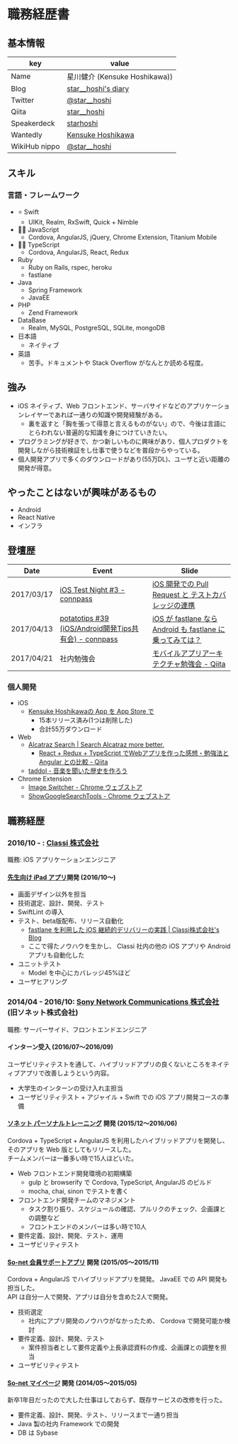 # 職務経歴書

## 基本情報

|key|value|
|---|-----|
|Name|星川健介 (Kensuke Hoshikawa))|
|Blog|[star\_\_hoshi's diary](http://starhoshi.hatenablog.com/)|
|Twitter|[@star\_\_hoshi](https://twitter.com/star__hoshi)|
|Qiita|[star\_\_hoshi](http://qiita.com/star__hoshi)|
|Speakerdeck|[starhoshi](https://speakerdeck.com/starhoshi)|
|Wantedly|[Kensuke Hoshikawa](https://www.wantedly.com/users/300300)|
|WikiHub nippo|[@star\_\_hoshi](https://wikihub.io/@star__hoshi)|

## スキル

### 言語・フレームワーク

- :star: Swift
  - UIKit, Realm, RxSwift, Quick + Nimble
- :ok_woman: JavaScript
  - Cordova, AngularJS, jQuery, Chrome Extension, Titanium Mobile
- :ok_woman: TypeScript
  - Cordova, AngularJS, React, Redux
- Ruby
  - Ruby on Rails, rspec, heroku
  - fastlane
- Java
  - Spring Framework
  - JavaEE
- PHP
  - Zend Framework
- DataBase
  - Realm, MySQL, PostgreSQL, SQLite, mongoDB
- 日本語
  - ネイティブ
- 英語
  - 苦手。ドキュメントや Stack Overflow がなんとか読める程度。

## 強み

- iOS ネイティブ、Web フロントエンド、サーバサイドなどのアプリケーションレイヤーであれば一通りの知識や開発経験がある。
  - 裏を返すと「胸を張って得意と言えるものがない」ので、今後は言語にとらわれない普遍的な知識を身につけていきたい。
- プログラミングが好きで、かつ新しいものに興味があり、個人プロダクトを開発しながら技術検証をし仕事で使うなどを普段からやっている。
- 個人開発アプリで多くのダウンロードがあり(55万DL)、ユーザと近い距離の開発が得意。

## やったことはないが興味があるもの

- Android
- React Native
- インフラ

## 登壇歴

|Date|Event|Slide|
|---|-----|-----|
|2017/03/17|[iOS Test Night \#3 \- connpass](https://testnight.connpass.com/event/49561/)|[iOS 開発での Pull Request と テストカバレッジの連携](https://speakerdeck.com/starhoshi/ios-kai-fa-defalse-pull-request-to-tesutokabaretuzifalselian-xi)|
|2017/04/13|[potatotips \#39 \(iOS/Android開発Tips共有会\) \- connpass](https://potatotips.connpass.com/event/51176/)|[iOS が fastlane なら Android も fastlane に乗ってみては？](https://speakerdeck.com/starhoshi/ios-ga-fastlane-nara-android-mo-fastlane-nicheng-tutemiteha)|
|2017/04/21|社内勉強会|[モバイルアプリアーキテクチャ勉強会 \- Qiita](http://qiita.com/star__hoshi/items/f28095542f56a1b05e34)|

### 個人開発

- iOS
  - [Kensuke Hoshikawaの App を App Store で](https://itunes.apple.com/jp/developer/kensuke-hoshikawa/id733552122)
    - 15本リリース済み(1つは削除した)
    - 合計55万ダウンロード
- Web
  - [Alcatraz Search \| Search Alcatraz more better\.](http://starhoshi.github.io/AlcatrazSearch/)
    - [React \+ Redux \+ TypeScript でWebアプリを作った感想・勉強法と Angular との比較 \- Qiita](http://qiita.com/star__hoshi/items/34eb4ccafcfa100b5cad)
  - [taddol \- 音楽を聞いた歴史を作ろう](https://taddol.me/)
- Chrome Extension
  - [Image Switcher \- Chrome ウェブストア](https://chrome.google.com/webstore/detail/image-switcher/agbenbfomghnjfbelmoeplkjcflogomb)
  - [ShowGoogleSearchTools \- Chrome ウェブストア](https://chrome.google.com/webstore/detail/showgooglesearchtools/pnmpofbbcjfnogogdnebahojecpfdkal)

## 職務経歴

### 2016/10 - : [Classi 株式会社](https://classi.jp/corporate/)

職務: iOS アプリケーションエンジニア

#### [先生向け iPad アプリ](https://itunes.apple.com/jp/app/classi%E5%85%88%E7%94%9F%E7%94%A8/id1171324456?mt=8)開発 (2016/10〜)

- 画面デザイン以外を担当
- 技術選定、設計、開発、テスト
- SwiftLint の導入
- テスト、beta版配布、リリース自動化
  - [fastlane を利用した iOS 継続的デリバリーの実践 \| Classi株式会社's Blog](https://www.wantedly.com/companies/classi/post_articles/57007)
  - ここで得たノウハウを生かし、 Classi 社内の他の iOS アプリや Android アプリも自動化した
- ユニットテスト
  - Model を中心にカバレッジ45%ほど
- ユーザヒアリング

### 2014/04 - 2016/10: [Sony Network Communications 株式会社](https://www.sonynetwork.co.jp/) (旧ソネット株式会社)

職務: サーバーサイド、フロントエンドエンジニア

#### インターン受入 (2016/07〜2016/09)

ユーザビリティテストを通して、ハイブリッドアプリの良くないところをネイティブアプリで改善しようという内容。

- 大学生のインターンの受け入れ主担当
- ユーザビリティテスト + アジャイル + Swift での iOS アプリ開発コースの準備

#### [ソネット パーソナルトレーニング](http://www.so-net.ne.jp/training/sonetore/) 開発 (2015/12〜2016/06)

Cordova + TypeScript + AngularJS を利用したハイブリッドアプリを開発し、そのアプリを Web 版としてもリリースした。  
チームメンバーは一番多い時で15人ほどいた。

- Web フロントエンド開発環境の初期構築
  - gulp と browserify で Cordova, TypeScript, AngularJS のビルド
  - mocha, chai, sinon でテストを書く
- フロントエンド開発チームのマネジメント
  - タスク割り振り、スケジュールの確認、プルリクのチェック、企画課との調整など
  - フロントエンドのメンバーは多い時で10人
- 要件定義、設計、開発、テスト、運用
- ユーザビリティテスト

#### [So\-net 会員サポートアプリ](http://www.so-net.ne.jp/support/app/index.html) 開発 (2015/05〜2015/11)

Cordova + AngularJS でハイブリッドアプリを開発。 JavaEE での API 開発も担当した。  
API は自分一人で開発、アプリは自分を含めた2人で開発。

- 技術選定
  - 社内にアプリ開発のノウハウがなかったため、 Cordova で開発可能か検討
- 要件定義、設計、開発、テスト
  - 案件担当者として要件定義や上長承認資料の作成、企画課との調整を担当
- ユーザビリティテスト

#### [So\-net マイページ](http://www.so-net.ne.jp/mypage/) 開発 (2014/05〜2015/05)

新卒1年目だったので大した仕事はしておらず、既存サービスの改修を行った。

- 要件定義、設計、開発、テスト、リリースまで一通り担当
- Java 製の社内 Framework での開発
- DB は Sybase
